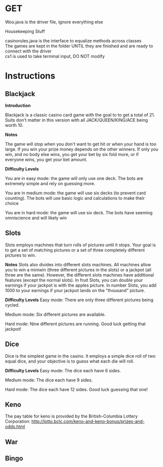 # GET

Woo.java is the driver file, ignore everything else


Housekeeping Stuff

casinorules.java is the interface to equalize methods across classes     
The games are kept in the folder UNTIL they are finished and are ready to connect with the driver     
cs1 is used to take terminal input, DO NOT modify      



Instructions
============

Blackjack
---------
**Introduction**

Blackjack is a classic casino card game with the goal to to get a total of 21. Suits don't matter in this version 
with all JACK/QUEEN/KING/ACE being worth 10.

**Notes**

The game will stop when you don't want to get hit or when your hand is too large.
If you win your prize money depends on the other winners. If only you win, and no body else wins, you get your bet by six fold more, 
or if everyone wins, you get your bet amount.

**Difficulty Levels**

You are in easy mode: the game will only use one deck. The bots are extremely simple and rely on guessing more.
    
You are in medium mode: the game will use six decks (to prevent card counting). The bots will use basic logic and calculations to make their choice

You are in hard  mode: the game will use six deck. The bots have seeming omniscience and will likely win
      
Slots
-----
Slots employs machines that turn rolls of pictures until it stops. Your goal is to get a set of matching pictures or a set of three completely different pictures to win.

**Notes**
Slots also divides into different slots machines. All machines allow you to win a miniwin (three different pictures in the slots) or a jackpot (all three are the same). However, the different slots machines have additional features (except the normal slots). In fruit Slots, you can double your earnings if your jackpot is with the apples picture. In number Slots, you add 1000 to your earnings if your jackpot lands on the "thousand" picture.

**Difficulty Levels**
Easy mode: There are only three different pictures being cycled.

Medium mode: Six different pictures are available.

Hard mode: Nine different pictures are running. Good luck getting that jackpot!

Dice
-----
Dice is the simplest game in the casino. It employs a simple dice roll of two equal dice, and your objective is to guess what each die will roll.

**Difficulty Levels**
Easy mode: The dice each have 6 sides.

Medium mode: The dice each have 9 sides.

Hard mode: The dice each have 12 sides. Good luck guessing that one!

Keno
----

The pay table for keno is provided by the British-Columbia Lottery Corporation: http://lotto.bclc.com/keno-and-keno-bonus/prizes-and-odds.html

War
---

Bingo
-----

